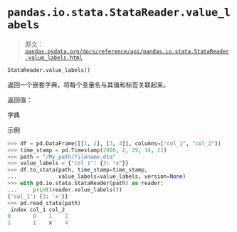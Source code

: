 # `pandas.io.stata.StataReader.value_labels`

> 原文：[`pandas.pydata.org/docs/reference/api/pandas.io.stata.StataReader.value_labels.html`](https://pandas.pydata.org/docs/reference/api/pandas.io.stata.StataReader.value_labels.html)

```py
StataReader.value_labels()
```

返回一个嵌套字典，将每个变量名与其值和标签关联起来。

返回值：

字典

示例

```py
>>> df = pd.DataFrame([[1, 2], [3, 4]], columns=["col_1", "col_2"])
>>> time_stamp = pd.Timestamp(2000, 2, 29, 14, 21)
>>> path = "/My_path/filename.dta"
>>> value_labels = {"col_1": {3: "x"}}
>>> df.to_stata(path, time_stamp=time_stamp,  
...             value_labels=value_labels, version=None)  
>>> with pd.io.stata.StataReader(path) as reader:  
...     print(reader.value_labels())  
{'col_1': {3: 'x'}}
>>> pd.read_stata(path)  
 index col_1 col_2
0       0    1    2
1       1    x    4 
```
